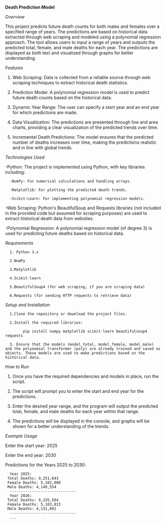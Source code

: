 **Death Prediction Model**

*Overview*

This project predicts future death counts for both males and females over a specified range of years. The predictions are based on historical data extracted through web scraping and modeled using a polynomial regression approach. The tool allows users to input a range of years and outputs the predicted total, female, and male deaths for each year. The predictions are displayed as both text and visualized through graphs for better understanding.

*Features*
1. Web Scraping: Data is collected from a reliable source through web scraping techniques to extract historical death statistics.
   
2. Prediction Model: A polynomial regression model is used to predict future death counts based on the historical data.
   
3. Dynamic Year Range: The user can specify a start year and an end year for which predictions are made.
   
4. Data Visualization: The predictions are presented through line and area charts, providing a clear visualization of the predicted trends over time.
   
5. Incremental Death Predictions: The model ensures that the predicted number of deaths increases over time, making the predictions realistic and in line with global trends.

*Technologies Used*

   -Python: The project is implemented using Python, with key libraries including:
   
      -NumPy: For numerical calculations and handling arrays.
      
      -Matplotlib: For plotting the predicted death trends.
      
      -Scikit-Learn: For implementing polynomial regression models.
   
   -Web Scraping: Python's BeautifulSoup and Requests libraries (not included in the provided code but assumed for scraping purposes) are used to extract historical death data from websites.

   -Polynomial Regression: A polynomial regression model (of degree 3) is used for predicting future deaths based on historical data.

*Requirements*

      1. Python 3.x
         
      2.NumPy
      
      3.Matplotlib
      
      4.Scikit-learn
      
      5.BeautifulSoup4 (for web scraping, if you are scraping data)
      
      6.Requests (for sending HTTP requests to retrieve data)

*Setup and Installation*

      1.Clone the repository or download the project files.
      
      2.Install the required libraries:
   
            pip install numpy matplotlib scikit-learn beautifulsoup4 requests
         
      3. Ensure that the models (model_total, model_female, model_male) and the polynomial transformer (poly) are already trained and saved as objects. These models are used to make predictions based on the historical data.

*How to Run*

   1. Once you have the required dependencies and models in place, run the script.
      
   2. The script will prompt you to enter the start and end year for the predictions.
      
   3. Enter the desired year range, and the program will output the predicted total, female, and male deaths for each year within that range.
      
   4. The predictions will be displayed in the console, and graphs will be shown for a better understanding of the trends.

*Example Usage*

   Enter the start year: 2025
   
   Enter the end year: 2030
   
   Predictions for the Years 2025 to 2030:

      Year 2025:
     Total Deaths: 9,251,643
     Female Deaths: 5,102,088
     Male Deaths: 4,149,554
      ------------------------------
      Year 2026:
     Total Deaths: 9,235,504
     Female Deaths: 5,103,813
     Male Deaths: 4,131,691
      ------------------------------
      ...

